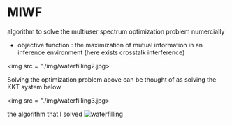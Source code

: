 # MIWF



algorithm to solve the multiuser spectrum optimization problem numercially

- objective function : the maximization of mutual information in an inference environment (here exists crosstalk interference)

<img src = "./img/waterfilling2.jpg>

Solving the optimization problem above can be thought of as solving the KKT system below

<img src = "./img/waterfilling3.jpg>

the algorithm that I solved 
![waterfilling](https://user-images.githubusercontent.com/109332374/192106558-a4db822d-d675-4c71-b8a1-54578738555a.jpg)
